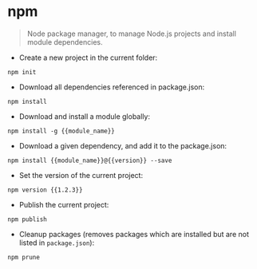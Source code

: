 # npm

> Node package manager, to manage Node.js projects and install module dependencies.

- Create a new project in the current folder:

`npm init`

- Download all dependencies referenced in package.json:

`npm install`

- Download and install a module globally:

`npm install -g {{module_name}}`

- Download a given dependency, and add it to the package.json:

`npm install {{module_name}}@{{version}} --save`

- Set the version of the current project:

`npm version {{1.2.3}}`

- Publish the current project:

`npm publish`

- Cleanup packages (removes packages which are installed but are not listed in `package.json`):

`npm prune`
